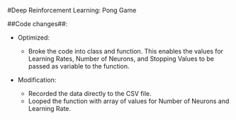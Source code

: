 #Deep Reinforcement Learning: Pong Game

##Code changes##:
* Optimized:
    * Broke the code into class and function. This enables the values for Learning Rates, Number of Neurons,
      and Stopping Values to be passed as variable to the function.

* Modification:
  * Recorded the data directly to the CSV file.
  * Looped the function with array of values for Number of Neurons and Learning Rate.